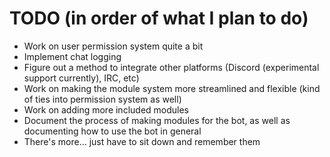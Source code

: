 # TODO (in order of what I plan to do)

- Work on user permission system quite a bit
- Implement chat logging
- Figure out a method to integrate other platforms (Discord (experimental support currently), IRC, etc)
- Work on making the module system more streamlined and flexible (kind of ties into permission system as well)
- Work on adding more included modules
- Document the process of making modules for the bot, as well as documenting how to use the bot in general
- There's more... just have to sit down and remember them